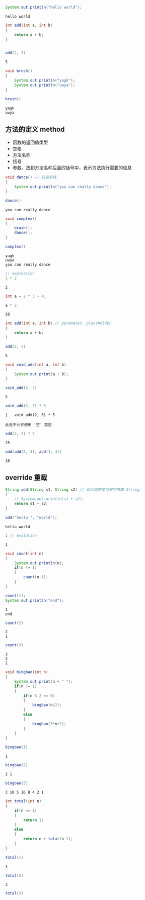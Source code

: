```Java
System.out.println("hello world");
```

    hello world
    


```Java
int add(int a, int b)
{
    return a + b;
}
```


```Java

```


```Java
add(2, 3)
```




    5




```Java
void brush()
{
    System.out.println("yagk");
    System.out.println("uwya");
}
```


```Java
brush()
```

    yagk
    uwya
    

## 方法的定义 method

* 函数的返回值类型
* 空格
* 方法名称
* 括号
* 参数，放到方法名称后面的括号中，表示方法执行需要的信息


```Java
void dance() // 只做事情
{
    System.out.println("you can really dance");
}
```


```Java
dance()
```

    you can really dance
    


```Java
void complex()
{
    brush();
    dance();
}
```


```Java
complex()
```

    yagk
    uwya
    you can really dance
    


```Java
// expression
1 * 2
```




    2




```Java
int a = 2 * 3 + 4;
```


```Java
a * 2
```




    20




```Java
int add(int a, int b) // parameter, placeholder,
{
    return a + b;
}
```


```Java
add(2, 3)
```




    5




```Java
void void_add(int a, int b)
{
    System.out.print(a + b);
}
```


```Java
void_add(2, 3)
```

    5


```Java
void_add(2, 3) * 5
```


    |   void_add(2, 3) * 5

    此处不允许使用 '空' 类型

    



```Java
add(2, 3) * 5
```




    25




```Java
add(add(2, 3), add(1, 4))
```




    10



## override 重载


```Java
String add(String s1, String s2) // 返回值的类型是字符串 String
{
    // System.out.println(s1 + s2);
    return s1 + s2;
}
```


```Java
add("hello ", "world");
```




    hello world




```Java
1 // evalution
```




    1




```Java
void count(int n)
{
    System.out.println(n);
    if(n != 1)
    {
        count(n-1);
    }
}
```


```Java
count(1);
System.out.println("end");
```

    1
    end
    


```Java
count(2)
```

    2
    1
    


```Java
count(3)
```

    3
    2
    1
    


```Java
void bingbao(int n)
{
    System.out.print(n + " ");
    if(n != 1)
    {
        if(n % 2 == 0)
        {
            bingbao(n/2);
        }
        else
        {
            bingbao(3*n+1);
        }
    }
}
```


```Java
bingbao(1)
```

    1 


```Java
bingbao(2)
```

    2 1 


```Java
bingbao(3)
```

    3 10 5 16 8 4 2 1 


```Java
int total(int n)
{
    if(n == 1)
    {
        return 1;
    }
    else
    {
        return n + total(n-1);
    }
}
```


```Java
total(1)
```




    1




```Java
total(2)
```




    3




```Java
total(3)
```


```Java

```
